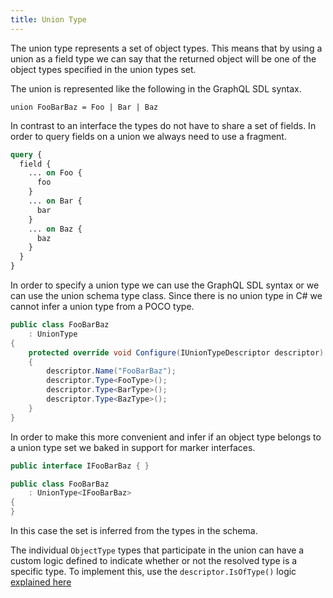 ```yaml
---
title: Union Type
---
```


The union type represents a set of object types. This means that by using a union as a field type we can say that the returned object will be one of the object types specified in the union types set.

The union is represented like the following in the GraphQL SDL syntax.

```sdl
union FooBarBaz = Foo | Bar | Baz
```

In contrast to an interface the types do not have to share a set of fields. In order to query fields on a union we always need to use a fragment.

```graphql
query {
  field {
    ... on Foo {
      foo
    }
    ... on Bar {
      bar
    }
    ... on Baz {
      baz
    }
  }
}
```

In order to specify a union type we can use the GraphQL SDL syntax or we can use the union schema type class. Since there is no union type in C# we cannot infer a union type from a POCO type.

```csharp
public class FooBarBaz
    : UnionType
{
    protected override void Configure(IUnionTypeDescriptor descriptor)
    {
        descriptor.Name("FooBarBaz");
        descriptor.Type<FooType>();
        descriptor.Type<BarType>();
        descriptor.Type<BazType>();
    }
}
```

In order to make this more convenient and infer if an object type belongs to a union type set we baked in support for marker interfaces.

```csharp
public interface IFooBarBaz { }

public class FooBarBaz
    : UnionType<IFooBarBaz>
{
}
```

In this case the set is inferred from the types in the schema.

The individual `ObjectType` types that participate in the union can have a custom logic defined to indicate whether or not the resolved type is a specific type. To implement this, use the `descriptor.IsOfType()` logic [explained here](code-first-object-type.md#isoftype)
